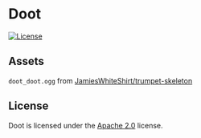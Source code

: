 # Doot

[![License](https://lxgaming.github.io/badges/License-Apache%202.0-blue.svg)](https://www.apache.org/licenses/LICENSE-2.0)

## Assets
`doot_doot.ogg` from [JamiesWhiteShirt/trumpet-skeleton](https://github.com/JamiesWhiteShirt/trumpet-skeleton)

## License
Doot is licensed under the [Apache 2.0](https://www.apache.org/licenses/LICENSE-2.0) license.